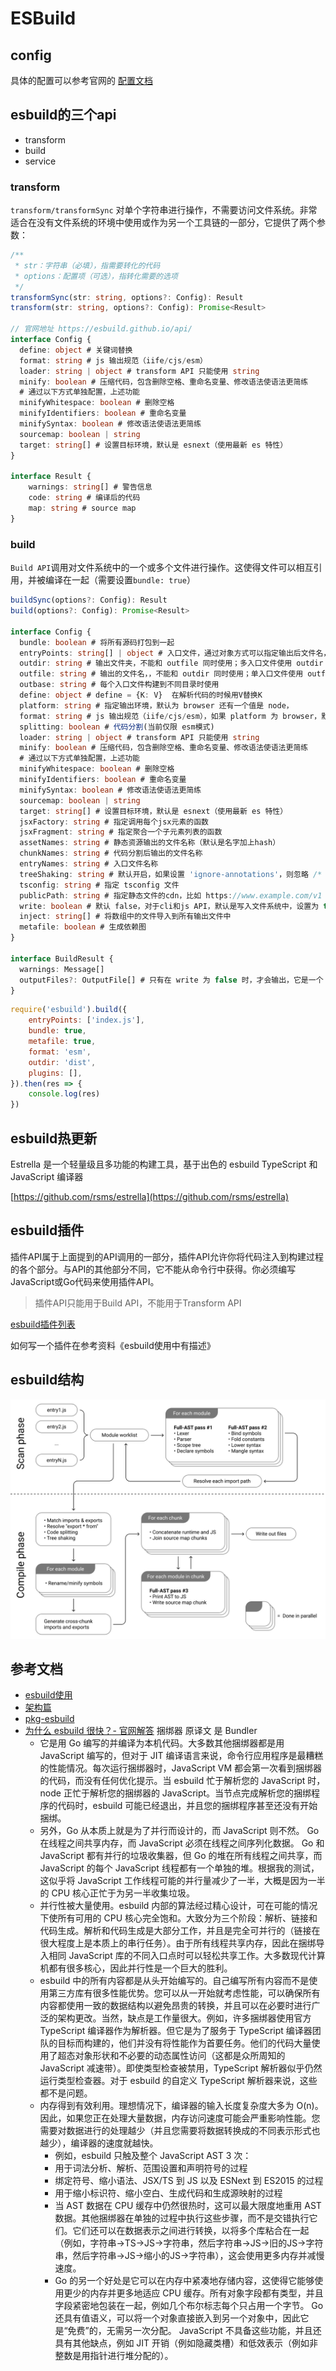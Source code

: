 # ESBuild

## config

具体的配置可以参考官网的 [配置文档](https://esbuild.github.io/api/#build)

## esbuild的三个api

- transform
- build
- service

### transform

`transform/transformSync` 对单个字符串进行操作，不需要访问文件系统。非常适合在没有文件系统的环境中使用或作为另一个工具链的一部分，它提供了两个参数：

```ts
/**
 * str：字符串（必填），指需要转化的代码
 * options：配置项（可选），指转化需要的选项
 */
transformSync(str: string, options?: Config): Result
transform(str: string, options?: Config): Promise<Result>

// 官网地址 https://esbuild.github.io/api/
interface Config {
  define: object # 关键词替换
  format: string # js 输出规范（iife/cjs/esm）
  loader: string | object # transform API 只能使用 string
  minify: boolean # 压缩代码，包含删除空格、重命名变量、修改语法使语法更简练
  # 通过以下方式单独配置，上述功能
  minifyWhitespace: boolean # 删除空格
  minifyIdentifiers: boolean # 重命名变量
  minifySyntax: boolean # 修改语法使语法更简练
  sourcemap: boolean | string
  target: string[] # 设置目标环境，默认是 esnext（使用最新 es 特性）
}

interface Result {
	warnings: string[] # 警告信息
	code: string # 编译后的代码
	map: string # source map
}
```

### build


`Build API`调用对文件系统中的一个或多个文件进行操作。这使得文件可以相互引用，并被编译在一起（需要设置`bundle: true`）

```ts
buildSync(options?: Config): Result
build(options?: Config): Promise<Result>

interface Config {
  bundle: boolean # 将所有源码打包到一起
  entryPoints: string[] | object # 入口文件，通过对象方式可以指定输出后文件名，和 webpack 类似
  outdir: string # 输出文件夹，不能和 outfile 同时使用；多入口文件使用 outdir
  outfile: string # 输出的文件名，，不能和 outdir 同时使用；单入口文件使用 outfile
  outbase: string # 每个入口文件构建到不同目录时使用
  define: object # define = {K: V}  在解析代码的时候用V替换K 
  platform: string # 指定输出环境，默认为 browser 还有一个值是 node，
  format: string # js 输出规范（iife/cjs/esm），如果 platform 为 browser，默认为 iife；如果 platform 为 node，默认为 cjs
  splitting: boolean # 代码分割(当前仅限 esm模式)
  loader: string | object # transform API 只能使用 string
  minify: boolean # 压缩代码，包含删除空格、重命名变量、修改语法使语法更简练
  # 通过以下方式单独配置，上述功能
  minifyWhitespace: boolean # 删除空格
  minifyIdentifiers: boolean # 重命名变量
  minifySyntax: boolean # 修改语法使语法更简练
  sourcemap: boolean | string
  target: string[] # 设置目标环境，默认是 esnext（使用最新 es 特性）
  jsxFactory: string # 指定调用每个jsx元素的函数
  jsxFragment: string # 指定聚合一个子元素列表的函数
  assetNames: string # 静态资源输出的文件名称（默认是名字加上hash）
  chunkNames: string # 代码分割后输出的文件名称
  entryNames: string # 入口文件名称
  treeShaking: string # 默认开启，如果设置 'ignore-annotations'，则忽略 /* @__PURE__ */ 和 package.json 的 sideEffects 属性
  tsconfig: string # 指定 tsconfig 文件
  publicPath: string # 指定静态文件的cdn，比如 https://www.example.com/v1 （对设置loader为file 的静态文件生效）
  write: boolean # 默认 false，对于cli和js API，默认是写入文件系统中，设置为 true 后，写入内存缓冲区
  inject: string[] # 将数组中的文件导入到所有输出文件中
  metafile: boolean # 生成依赖图 
}

interface BuildResult {
  warnings: Message[]
  outputFiles?: OutputFile[] # 只有在 write 为 false 时，才会输出，它是一个 Uint8Array
}
```

```js
require('esbuild').build({
    entryPoints: ['index.js'],
    bundle: true,
    metafile: true,
    format: 'esm',
    outdir: 'dist',
    plugins: [],
}).then(res => {
    console.log(res)
})
```

## esbuild热更新

Estrella 是一个轻量级且多功能的构建工具，基于出色的 esbuild TypeScript 和 JavaScript 编译器

[https://github.com/rsms/estrella](https://github.com/rsms/estrella)
## esbuild插件

插件API属于上面提到的API调用的一部分，插件API允许你将代码注入到构建过程的各个部分。与API的其他部分不同，它不能从命令行中获得。你必须编写JavaScript或Go代码来使用插件API。

> 插件API只能用于Build API，不能用于Transform API
>

[esbuild插件列表](https://github.com/esbuild/community-plugins)

如何写一个插件在参考资料《esbuild使用中有描述》

## esbuild结构

![结构](/study/imgs/esbuild.png)



## 参考文档

- [esbuild使用](https://juejin.cn/post/7043777969051058183)
- [架构篇](https://www.breword.com/evanw-esbuild/architecture)
- [pkg-esbuild](https://pkg.go.dev/github.com/evanw/esbuild/pkg/api)
- [为什么 esbuild 很快？- 官网解答](https://esbuild.github.io/faq/#why-is-esbuild-fast)  捆绑器 原译文 是 Bundler
  - 它是用 Go 编写的并编译为本机代码。大多数其他捆绑器都是用 JavaScript 编写的，但对于 JIT 编译语言来说，命令行应用程序是最糟糕的性能情况。每次运行捆绑器时，JavaScript VM 都会第一次看到捆绑器的代码，而没有任何优化提示。当 esbuild 忙于解析您的 JavaScript 时，node 正忙于解析您的捆绑器的 JavaScript。当节点完成解析您的捆绑程序的代码时，esbuild 可能已经退出，并且您的捆绑程序甚至还没有开始捆绑。
  - 另外，Go 从本质上就是为了并行而设计的，而 JavaScript 则不然。 Go 在线程之间共享内存，而 JavaScript 必须在线程之间序列化数据。 Go 和 JavaScript 都有并行的垃圾收集器，但 Go 的堆在所有线程之间共享，而 JavaScript 的每个 JavaScript 线程都有一个单独的堆。根据我的测试，这似乎将 JavaScript 工作线程可能的并行量减少了一半，大概是因为一半的 CPU 核心正忙于为另一半收集垃圾。
  - 并行性被大量使用。esbuild 内部的算法经过精心设计，可在可能的情况下使所有可用的 CPU 核心完全饱和。大致分为三个阶段：解析、链接和代码生成。解析和代码生成是大部分工作，并且是完全可并行的（链接在很大程度上是本质上的串行任务）。由于所有线程共享内存，因此在捆绑导入相同 JavaScript 库的不同入口点时可以轻松共享工作。大多数现代计算机都有很多核心，因此并行性是一个巨大的胜利。
  - esbuild 中的所有内容都是从头开始编写的。自己编写所有内容而不是使用第三方库有很多性能优势。您可以从一开始就考虑性能，可以确保所有内容都使用一致的数据结构以避免昂贵的转换，并且可以在必要时进行广泛的架构更改。当然，缺点是工作量很大。例如，许多捆绑器使用官方 TypeScript 编译器作为解析器。但它是为了服务于 TypeScript 编译器团队的目标而构建的，他们并没有将性能作为首要任务。他们的代码大量使用了超态对象形状和不必要的动态属性访问（这都是众所周知的 JavaScript 减速带）。即使类型检查被禁用，TypeScript 解析器似乎仍然运行类型检查器。对于 esbuild 的自定义 TypeScript 解析器来说，这些都不是问题。
  - 内存得到有效利用。理想情况下，编译器的输入长度复杂度大多为 O(n)。因此，如果您正在处理大量数据，内存访问速度可能会严重影响性能。您需要对数据进行的处理越少（并且您需要将数据转换成的不同表示形式也越少），编译器的速度就越快。
    - 例如，esbuild 只触及整个 JavaScript AST 3 次：
    - 用于词法分析、解析、范围设置和声明符号的过程
    - 绑定符号、缩小语法、JSX/TS 到 JS 以及 ESNext 到 ES2015 的过程
    - 用于缩小标识符、缩小空白、生成代码和生成源映射的过程
    - 当 AST 数据在 CPU 缓存中仍然很热时，这可以最大限度地重用 AST 数据。其他捆绑器在单独的过程中执行这些步骤，而不是交错执行它们。它们还可以在数据表示之间进行转换，以将多个库粘合在一起（例如，字符串→TS→JS→字符串，然后字符串→JS→旧的JS→字符串，然后字符串→JS→缩小的JS→字符串），这会使用更多内存并减慢速度。
    - Go 的另一个好处是它可以在内存中紧凑地存储内容，这使得它能够使用更少的内存并更多地适应 CPU 缓存。所有对象字段都有类型，并且字段紧密地包装在一起，例如几个布尔标志每个只占用一个字节。 Go 还具有值语义，可以将一个对象直接嵌入到另一个对象中，因此它是“免费”的，无需另一次分配。 JavaScript 不具备这些功能，并且还具有其他缺点，例如 JIT 开销（例如隐藏类槽）和低效表示（例如非整数是用指针进行堆分配的）。